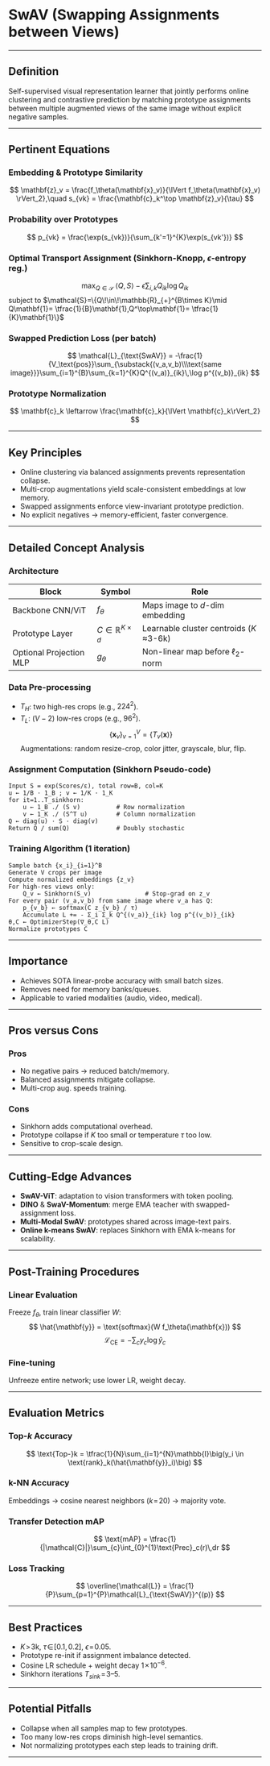 
# SwAV (Swapping Assignments between Views)

---

## Definition
Self-supervised visual representation learner that jointly performs online clustering and contrastive prediction by matching prototype assignments between multiple augmented views of the same image without explicit negative samples.

---

## Pertinent Equations

### Embedding & Prototype Similarity
$$
\mathbf{z}_v = \frac{f_\theta(\mathbf{x}_v)}{\lVert f_\theta(\mathbf{x}_v) \rVert_2},\quad
s_{vk} = \frac{\mathbf{c}_k^\top \mathbf{z}_v}{\tau}
$$

### Probability over Prototypes
$$
p_{vk} = \frac{\exp(s_{vk})}{\sum_{k'=1}^{K}\exp(s_{vk'})}
$$

### Optimal Transport Assignment (Sinkhorn-Knopp, $\epsilon$-entropy reg.)
$$
\max_{Q \in \mathcal{S}} \;\langle Q , S \rangle - \epsilon \sum_{i,k} Q_{ik}\log Q_{ik}
$$
subject to $\mathcal{S}=\{Q\!\in\!\mathbb{R}_{+}^{B\times K}\mid Q\mathbf{1}= \tfrac{1}{B}\mathbf{1},Q^\top\mathbf{1}= \tfrac{1}{K}\mathbf{1}\}$

### Swapped Prediction Loss (per batch)
$$
\mathcal{L}_{\text{SwAV}} = -\frac{1}{V_\text{pos}}\sum_{\substack{(v_a,v_b)\\\text{same image}}}\sum_{i=1}^{B}\sum_{k=1}^{K}Q^{(v_a)}_{ik}\,\log p^{(v_b)}_{ik}
$$

### Prototype Normalization
$$
\mathbf{c}_k \leftarrow \frac{\mathbf{c}_k}{\lVert \mathbf{c}_k\rVert_2}
$$

---

## Key Principles
- Online clustering via balanced assignments prevents representation collapse.  
- Multi-crop augmentations yield scale-consistent embeddings at low memory.  
- Swapped assignments enforce view-invariant prototype prediction.  
- No explicit negatives → memory-efficient, faster convergence.

---

## Detailed Concept Analysis

### Architecture

| Block | Symbol | Role |
|-------|--------|------|
| Backbone CNN/ViT | $f_\theta$ | Maps image to $d$-dim embedding |
| Prototype Layer | $C\in\mathbb{R}^{K\times d}$ | Learnable cluster centroids ($K\!\approx$3-6k) |
| Optional Projection MLP | $g_\theta$ | Non-linear map before $\ell_2$-norm |

### Data Pre-processing
- $T_H$: two high-res crops (e.g., $224^2$).  
- $T_L$: $(V-2)$ low-res crops (e.g., $96^2$).  
$$
\{\mathbf{x}_v\}_{v=1}^{V} = \{T_v(\mathbf{x})\}
$$
Augmentations: random resize-crop, color jitter, grayscale, blur, flip.

### Assignment Computation (Sinkhorn Pseudo-code)
```
Input S = exp(Scores/ε), total row=B, col=K
u ← 1/B · 1_B ; v ← 1/K · 1_K
for it=1..T_sinkhorn:
    u ← 1_B ./ (S v)          # Row normalization
    v ← 1_K ./ (S^T u)        # Column normalization
Q ← diag(u) · S · diag(v)
Return Q / sum(Q)             # Doubly stochastic
```

### Training Algorithm (1 iteration)
```
Sample batch {x_i}_{i=1}^B
Generate V crops per image
Compute normalized embeddings {z_v}
For high-res views only:
    Q_v ← Sinkhorn(S_v)               # Stop-grad on z_v
For every pair (v_a,v_b) from same image where v_a has Q:
    p_{v_b} ← softmax(C z_{v_b} / τ)
    Accumulate L += - Σ_i Σ_k Q^{(v_a)}_{ik} log p^{(v_b)}_{ik}
θ,C ← OptimizerStep(∇_θ,C L)
Normalize prototypes C
```

---

## Importance
- Achieves SOTA linear-probe accuracy with small batch sizes.  
- Removes need for memory banks/queues.  
- Applicable to varied modalities (audio, video, medical).

---

## Pros versus Cons

### Pros
- No negative pairs → reduced batch/memory.  
- Balanced assignments mitigate collapse.  
- Multi-crop aug. speeds training.

### Cons
- Sinkhorn adds computational overhead.  
- Prototype collapse if $K$ too small or temperature $\tau$ too low.  
- Sensitive to crop-scale design.

---

## Cutting-Edge Advances
- **SwAV-ViT**: adaptation to vision transformers with token pooling.  
- **DINO** & **SwaV-Momentum**: merge EMA teacher with swapped-assignment loss.  
- **Multi-Modal SwAV**: prototypes shared across image-text pairs.  
- **Online k-means SwAV**: replaces Sinkhorn with EMA k-means for scalability.

---

## Post-Training Procedures

### Linear Evaluation
Freeze $f_\theta$, train linear classifier $W$:
$$
\hat{\mathbf{y}} = \text{softmax}(W f_\theta(\mathbf{x}))
$$
$$
\mathcal{L}_{\text{CE}} = -\sum_{c} y_c \log \hat{y}_c
$$

### Fine-tuning
Unfreeze entire network; use lower LR, weight decay.

---

## Evaluation Metrics

### Top-$k$ Accuracy
$$
\text{Top-}k = \tfrac{1}{N}\sum_{i=1}^{N}\mathbb{I}\big(y_i \in \text{rank}_k(\hat{\mathbf{y}}_i)\big)
$$

### k-NN Accuracy
Embeddings → cosine nearest neighbors ($k\!=\!20$) → majority vote.

### Transfer Detection mAP
$$
\text{mAP} = \tfrac{1}{|\mathcal{C}|}\sum_{c}\int_{0}^{1}\text{Prec}_c(r)\,dr
$$

### Loss Tracking
$$
\overline{\mathcal{L}} = \frac{1}{P}\sum_{p=1}^{P}\mathcal{L}_{\text{SwAV}}^{(p)}
$$

---

## Best Practices
- $K\!>\!$3k, $\tau\!\in\![0.1,0.2]$, $\epsilon\!=\!0.05$.  
- Prototype re-init if assignment imbalance detected.  
- Cosine LR schedule + weight decay $1\!\times\!10^{-6}$.  
- Sinkhorn iterations $T_{sink}\!=\!3$–$5$.

---

## Potential Pitfalls
- Collapse when all samples map to few prototypes.  
- Too many low-res crops diminish high-level semantics.  
- Not normalizing prototypes each step leads to training drift.

---